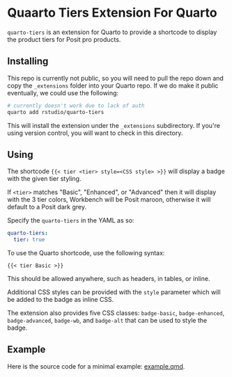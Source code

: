 # Quaarto Tiers Extension For Quarto

`quarto-tiers` is an extension for Quarto to provide a shortcode to display the product tiers for Posit pro products.

## Installing

This repo is currently not public, so you will need to pull the repo down and copy the `_extensions` folder into your Quarto repo. If we do make it public eventually, we could use the following:

```bash
# currently doesn't work due to lack of auth
quarto add rstudio/quarto-tiers
```

This will install the extension under the `_extensions` subdirectory.
If you're using version control, you will want to check in this directory.

## Using

The shortcode `{{< tier <tier> style=<CSS style> >}}` will display a badge with the given tier styling.

If `<tier>` matches "Basic", "Enhanced", or "Advanced" then it will display with the 3 tier colors, Workbench will be Posit maroon, otherwise it will default to a Posit dark grey.

Specify the `quarto-tiers` in the YAML as so:

  ```yaml
  quarto-tiers:
    tier: true
  ```
  
To use the Quarto shortcode, use the following syntax:

```
{{< tier Basic >}} 
```

This should be allowed anywhere, such as headers, in tables, or inline.

Additional CSS styles can be provided with the `style` parameter which will be added to the badge as inline CSS.

The extension also provides five CSS classes: `badge-basic`, `badge-enhanced`, `badge-advanced`, `badge-wb`, and `badge-alt` that can be used to style the badge.

## Example

Here is the source code for a minimal example: [example.qmd](example.qmd).
